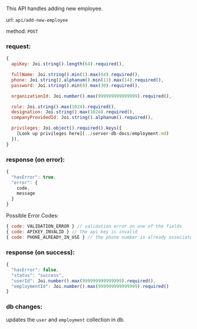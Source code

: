 This API handles adding new employee.

url: `api/add-new-employee`

method: `POST`

### request: 
```js
{
  apiKey: Joi.string().length(64).required(),

  fullName: Joi.string().min(1).max(64).required(),
  phone: Joi.string().alphanum().min(11).max(14).required(),
  password: Joi.string().min(8).max(30).required(),

  organizationId: Joi.number().max(999999999999999).required(),

  role: Joi.string().max(1024).required(),
  designation: Joi.string().max(1024).required(),
  companyProvidedId: Joi.string().alphanum().required(),

  privileges: Joi.object().required().keys({
    [Look up privileges here](../server-db-docs/employment.md)
  }),
}
```

### response (on error):
```js
{
  "hasError": true,
  "error": {
    code,
    message
  }
}
```

Possible Error Codes:
```js
{ code: VALIDATION_ERROR } // validation error on one of the fields
{ code: APIKEY_INVALID } // the api key is invalid
{ code: PHONE_ALREADY_IN_USE } // the phone number is already associated
```

### response (on success):
```js
{
  "hasError": false,
  "status": "success",
  "userId": Joi.number().max(999999999999999).required(),
  "employmentId": Joi.number().max(999999999999999).required()
}
```

### db changes:
updates the `user` and `employment` collection in db.